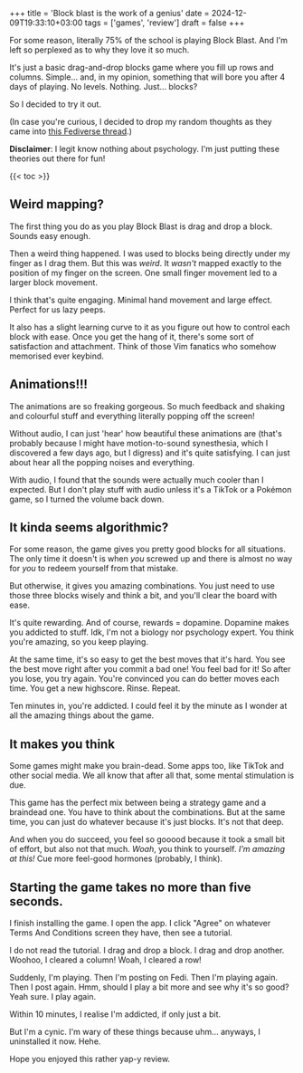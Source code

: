 +++
title = 'Block blast is the work of a genius'
date = 2024-12-09T19:33:10+03:00
tags = ['games', 'review']
draft = false
+++

For some reason, literally 75% of the school is playing Block Blast. And I'm left so perplexed as to why they love it so much.

It's just a basic drag-and-drop blocks game where you fill up rows and columns. Simple... and, in my opinion, something that will bore you after 4 days of playing. No levels. Nothing. Just... blocks?

So I decided to try it out.

(In case you're curious, I decided to drop my random thoughts as they came into [this Fediverse thread](https://plasmatrap.com/notes/a1ksk1h4pv).)

**Disclaimer**: I legit know nothing about psychology. I'm just putting these theories out there for fun!

{{< toc >}}

## Weird mapping?

The first thing you do as you play Block Blast is drag and drop a block. Sounds easy enough.

Then a weird thing happened. I was used to blocks being directly under my finger as I drag them. But this was *weird*. It *wasn't* mapped exactly to the position of my finger on the screen. One small finger movement led to a larger block movement.

I think that's quite engaging. Minimal hand movement and large effect. Perfect for us lazy peeps.

It also has a slight learning curve to it as you figure out how to control each block with ease. Once you get the hang of it, there's some sort of satisfaction and attachment. Think of those Vim fanatics who somehow memorised ever keybind.

## Animations!!!

The animations are so freaking gorgeous. So much feedback and shaking and colourful stuff and everything literally popping off the screen! 

Without audio, I can just 'hear' how beautiful these animations are (that's probably because I might have motion-to-sound synesthesia, which I discovered a few days ago, but I digress) and it's quite satisfying. I can just about hear all the popping noises and everything.

With audio, I found that the sounds were actually much cooler than I expected. But I don't play stuff with audio unless it's a TikTok or a Pokémon game, so I turned the volume back down.

## It kinda seems algorithmic?

For some reason, the game gives you pretty good blocks for all situations. The only time it doesn't is when *you* screwed up and there is almost no way for *you* to redeem yourself from that mistake.

But otherwise, it gives you amazing combinations. You just need to use those three blocks wisely and think a bit, and you'll clear the board with ease.

It's quite rewarding. And of course, rewards = dopamine. Dopamine makes you addicted to stuff. Idk, I'm not a biology nor psychology expert. You think you're amazing, so you keep playing.

At the same time, it's so easy to get the best moves that it's hard. You see the best move right after you commit a bad one! You feel bad for it! So after you lose, you try again. You're convinced you can do better moves each time. You get a new highscore. Rinse. Repeat.

Ten minutes in, you're addicted. I could feel it by the minute as I wonder at all the amazing things about the game.

## It makes you think

Some games might make you brain-dead. Some apps too, like TikTok and other social media. We all know that after all that, some mental stimulation is due.

This game has the perfect mix between being a strategy game and a braindead one. You have to think about the combinations. But at the same time, you can just do whatever because it's just blocks. It's not that deep.

And when you do succeed, you feel so gooood because it took a small bit of effort, but also not that much. *Woah*, you think to yourself. *I'm amazing at this!* Cue more feel-good hormones (probably, I think).

## Starting the game takes no more than five seconds.

I finish installing the game. I open the app. I click "Agree" on whatever Terms And Conditions screen they have, then see a tutorial.

I do not read the tutorial. I drag and drop a block. I drag and drop another. Woohoo, I cleared a column! Woah, I cleared a row!

Suddenly, I'm playing. Then I'm posting on Fedi. Then I'm playing again. Then I post again. Hmm, should I play a bit more and see why it's so good? Yeah sure. I play again.

Within 10 minutes, I realise I'm addicted, if only just a bit.

But I'm a cynic. I'm wary of these things because uhm... anyways, I uninstalled it now. Hehe.

Hope you enjoyed this rather yap-y review.

